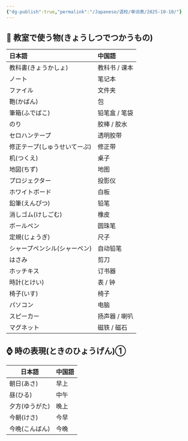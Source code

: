 ```yaml
---
{"dg-publish":true,"permalink":"/Japanese/语校/单词表/2025-10-10/"}
---
```



## 📘 教室で使う物(きょうしつでつかうもの)

| 日本語             | 中国語      |
| :-------------- | :------- |
| 教科書(きょうかしょ)     | 教科书 / 课本 |
| ノート             | 笔记本      |
| ファイル            | 文件夹      |
| 鞄(かばん)          | 包        |
| 筆箱(ふでばこ)        | 铅笔盒 / 笔袋 |
| のり              | 胶棒 / 胶水  |
| セロハンテープ         | 透明胶带     |
| 修正テープ(しゅうせいてーぷ) | 修正带      |
| 机(つくえ)          | 桌子       |
| 地図(ちず)          | 地图       |
| プロジェクター         | 投影仪      |
| ホワイトボード         | 白板       |
| 鉛筆(えんぴつ)        | 铅笔       |
| 消しゴム(けしごむ)      | 橡皮       |
| ボールペン           | 圆珠笔      |
| 定規(じょうぎ)        | 尺子       |
| シャープペンシル(シャーペン) | 自动铅笔     |
| はさみ             | 剪刀       |
| ホッチキス           | 订书器      |
| 時計(とけい)         | 表 / 钟    |
| 椅子(いす)          | 椅子       |
| パソコン            | 电脑       |
| スピーカー           | 扬声器 / 喇叭 |
| マグネット           | 磁铁 / 磁石  |

## ⌚ 時の表現(ときのひょうげん)①

| 日本語      | 中国語 |
| -------- | --- |
| 朝日(あさ)   | 早上  |
| 昼(ひる)    | 中午  |
| 夕方(ゆうがた) | 晚上  |
| 今朝(けさ)   | 今早  |
| 今晩(こんばん) | 今晚  |
